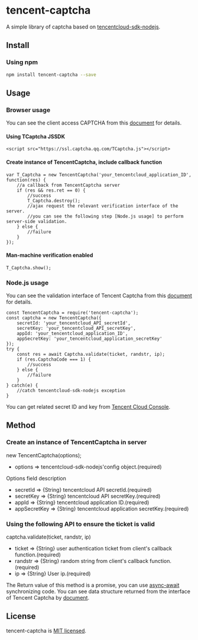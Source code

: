 # tencent-captcha
A simple library of captcha based on [tencentcloud-sdk-nodejs](https://github.com/TencentCloud/tencentcloud-sdk-nodejs/tree/3.0.268).

## Install
### Using npm
```bash
npm install tencent-captcha --save
```

## Usage

### Browser usage
You can see the client access CAPTCHA from this [document](https://cloud.tencent.com/document/product/1110/36841) for details.

#### Using TCaptcha JSSDK
```
<script src="https://ssl.captcha.qq.com/TCaptcha.js"></script>

```
#### Create instance of TencentCaptcha, include callback function
```
var T_Captcha = new TencentCaptcha('your_tencentcloud_application_ID', function(res) {
    //a callback from TencentCaptcha server
    if (res && res.ret == 0) {
        //success
        T_Captcha.destroy();
        //ajax request the relevant verification interface of the server.
        //you can see the following step [Node.js usage] to perform server-side validation.
    } else {
        //failure
    }
});
```
#### Man-machine verification enabled
```
T_Captcha.show();
```

### Node.js usage
You can see the validation interface of Tencent Captcha from this [document](https://cloud.tencent.com/document/product/1110/36926) for details.
```
const TencentCaptcha = require('tencent-captcha');
const captcha = new TencentCaptcha({
    secretId: 'your_tencentcloud_API_secretId',
    secretKey: 'your_tencentcloud_API_secretKey',
    appId: 'your_tencentcloud_application_ID',
    appSecretKey: 'your_tencentcloud_application_secretKey'
});
try {
    const res = await Captcha.validate(ticket, randstr, ip);
    if (res.CaptchaCode === 1) {
        //success
    } else {
        //failure
    }
} catch(e) {
    //catch tencentcloud-sdk-nodejs exception
}
```
You can get related secret ID and key from [Tencent Cloud Console](https://console.cloud.tencent.com/cam/capi).

## Method
### Create an instance of TencentCaptcha in server
new TencentCaptcha(options);
- options => tencentcloud-sdk-nodejs'config object.(required)

Options field description
- secretId => {String} tencentcloud API secretId.(required)
- secretKey => {String} tencentcloud API secretKey.(required)
- appId => {String} tencentcloud application ID.(required)
- appSecretKey => {String} tencentcloud application secretKey.(required)

### Using the following API to ensure the ticket is valid
captcha.validate(ticket, randstr, ip)
- ticket => {String} user authentication ticket from client's callback function.(required)
- randstr => {String} random string from client's callback function.(required)
- ip => {String} User ip.(required)

The Return value of this method is a promise, you can use [async-await](https://developer.mozilla.org/en-US/docs/Web/JavaScript/Reference/Statements/async_function) synchronizing code. You can see data structure returned from the interface of Tencent Captcha by [document](https://cloud.tencent.com/document/product/1110/36926).

## License
tencent-captcha is [MIT licensed](https://github.com/AmoyDreamer/tencent-captcha/blob/master/LICENSE).
